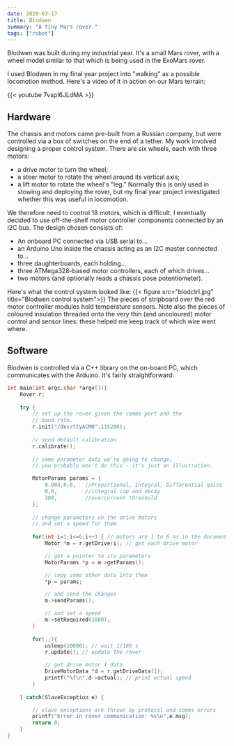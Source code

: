 ```yaml
---
date: 2020-03-17
title: Blodwen
summary: "A tiny Mars rover."
tags: ["robot"]
---
```


Blodwen was built during my industrial year. It's a
small Mars rover, with a wheel model similar to that which is
being used in the ExoMars rover.

I used Blodwen in my final year project into "walking" as a possible
locomotion method. Here's a video of it in action on our Mars terrain:

{{< youtube 7vspI6JLdMA >}}



## Hardware
The chassis and motors came pre-built from a Russian company, but
were controlled via a box of switches on the end of a tether. My
work involved designing a proper control system. There are six wheels,
each with three motors:

* a drive motor to turn the wheel;
* a steer motor to rotate the wheel around its vertical axis;
* a lift motor to rotate the wheel's "leg." Normally this is only
used in stowing and deploying the rover, but my final year project
investigated whether this was useful in locomotion.

We therefore need to control 18 motors, which is difficult. I eventually
decided to use off-the-shelf motor controller components connected
by an I2C bus. The design chosen consists of:

* An onboard PC connected via USB serial to...
* an Arduino Uno inside the chassis acting as an I2C master
connected to...
* three daughterboards, each holding...
* three ATMega328-based motor controllers, each of which drives...
* two motors (and optionally reads a chassis pose potentiometer).

Here's what the control system looked like:
{{< figure src="blodctrl.jpg" title="Blodwen control system">}}
The pieces of stripboard over the red motor controller modules hold
temperature sensors. Note also the pieces of coloured insulation
threaded onto the very thin (and uncoloured) motor control and sensor lines:
these helped me keep track of which wire went where.


## Software
Blodwen is controlled via a C++ library on the on-board PC, which communicates
with the Arduino. It's fairly straightforward:

```cpp
int main(int argc,char *argv[]){
    Rover r;
    
    try {
        // set up the rover given the comms port and the
        // baud rate.
        r.init("/dev/ttyACM0",115200);
        
        // send default calibration
        r.calibrate();
        
        // some parameter data we're going to change;
        // you probably won't do this - it's just an illustration.

        MotorParams params = {
            0.004,0,0,   //Proportional, Integral, Differential gains
            0,0,         //integral cap and decay
            300,         //overcurrent threshold
        };
        
        // change parameters on the drive motors
        // and set a speed for them
        
        for(int i=1;i<=6;i++) { // motors are 1 to 6 as in the documentation
            Motor *m = r.getDrive(i); // get each drive motor

            // get a pointer to its parameters
            MotorParams *p = m->getParams();

            // copy some other data into them
            *p = params;

            // and send the changes
            m->sendParams();

            // and set a speed
            m->setRequired(1000);
        }
        
        for(;;){
            usleep(10000); // wait 1/100 s
            r.update(); // update the rover

            // get drive motor 1 data
            DriveMotorData *d = r.getDriveData(1);
            printf("%f\n",d->actual); // print actual speed
        }   
        
    } catch(SlaveException e) {

        // slave exceptions are thrown by protocol and comms errors
        printf("Error in rover communication: %s\n",e.msg);
        return 0;
    }
}        
```
